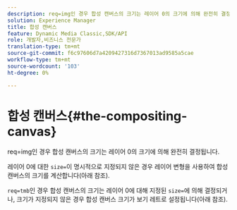 ```yaml
---
description: req=img인 경우 합성 캔버스의 크기는 레이어 0의 크기에 의해 완전히 결정됩니다.
solution: Experience Manager
title: 합성 캔버스
feature: Dynamic Media Classic,SDK/API
role: 개발자,비즈니스 전문가
translation-type: tm+mt
source-git-commit: f6c97606d7a4209427316d7367013ad9585a5cae
workflow-type: tm+mt
source-wordcount: '103'
ht-degree: 0%

---
```



# 합성 캔버스{#the-compositing-canvas}

req=img인 경우 합성 캔버스의 크기는 레이어 0의 크기에 의해 완전히 결정됩니다.

레이어 0에 대한 `size=`이 명시적으로 지정되지 않은 경우 레이어 변형을 사용하여 합성 캔버스의 크기를 계산합니다(아래 참조).

`req=tmb`인 경우 합성 캔버스의 크기는 레이어 0에 대해 지정된 `size=`에 의해 결정되거나, 크기가 지정되지 않은 경우 합성 캔버스 크기가 보기 레트로 설정됩니다(아래 참조).
